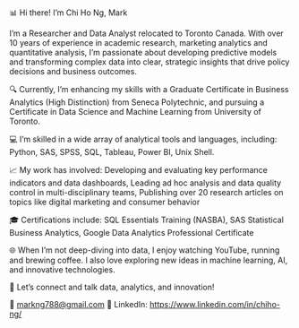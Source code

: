 📊 Hi there! I’m Chi Ho Ng, Mark

I’m a Researcher and Data Analyst relocated to Toronto Canada. With over 10 years of experience in academic research, marketing analytics and quantitative analysis, I’m passionate about developing predictive models and transforming complex data into clear, strategic insights that drive policy decisions and business outcomes.

🔍 Currently, I’m enhancing my skills with a Graduate Certificate in Business Analytics (High Distinction) from Seneca Polytechnic, and pursuing a Certificate in Data Science and Machine Learning from University of Toronto.

💻 I’m skilled in a wide array of analytical tools and languages, including:
Python, SAS, SPSS, SQL, Tableau, Power BI, Unix Shell.

📈 My work has involved:
Developing and evaluating key performance indicators and data dashboards, 
Leading ad hoc analysis and data quality control in multi-disciplinary teams,
Publishing over 20 research articles on topics like digital marketing and consumer behavior

🎓 Certifications include:
SQL Essentials Training (NASBA), 
SAS Statistical Business Analytics, 
Google Data Analytics Professional Certificate

🌐 When I’m not deep-diving into data, I enjoy watching YouTube, running and brewing coffee. I also love exploring new ideas in machine learning, AI, and innovative technologies.

🔗 Let’s connect and talk data, analytics, and innovation!

📧 markng788@gmail.com
💼 LinkedIn: https://www.linkedin.com/in/chiho-ng/


